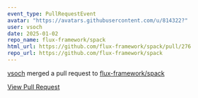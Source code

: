 ```yaml
---
event_type: PullRequestEvent
avatar: "https://avatars.githubusercontent.com/u/814322?"
user: vsoch
date: 2025-01-02
repo_name: flux-framework/spack
html_url: https://github.com/flux-framework/spack/pull/276
repo_url: https://github.com/flux-framework/spack
---
```


<a href='https://github.com/vsoch' target='_blank'>vsoch</a> merged a pull request to <a href='https://github.com/flux-framework/spack' target='_blank'>flux-framework/spack</a>

<a href='https://github.com/flux-framework/spack/pull/276' target='_blank'>View Pull Request</a>